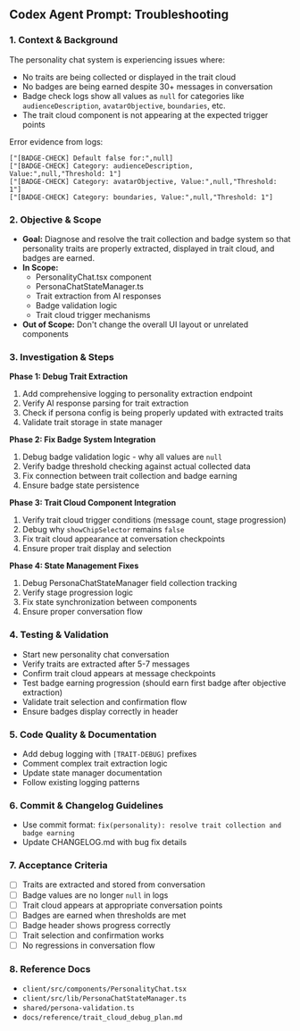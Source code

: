 
## Codex Agent Prompt: Troubleshooting

### 1. Context & Background

The personality chat system is experiencing issues where:
- No traits are being collected or displayed in the trait cloud
- No badges are being earned despite 30+ messages in conversation
- Badge check logs show all values as `null` for categories like `audienceDescription`, `avatarObjective`, `boundaries`, etc.
- The trait cloud component is not appearing at the expected trigger points

Error evidence from logs:
```
["[BADGE-CHECK] Default false for:",null]
["[BADGE-CHECK] Category: audienceDescription, Value:",null,"Threshold: 1"]
["[BADGE-CHECK] Category: avatarObjective, Value:",null,"Threshold: 1"]
["[BADGE-CHECK] Category: boundaries, Value:",null,"Threshold: 1"]
```

### 2. Objective & Scope

- **Goal:** Diagnose and resolve the trait collection and badge system so that personality traits are properly extracted, displayed in trait cloud, and badges are earned.
- **In Scope:** 
  - PersonalityChat.tsx component
  - PersonaChatStateManager.ts
  - Trait extraction from AI responses
  - Badge validation logic
  - Trait cloud trigger mechanisms
- **Out of Scope:** Don't change the overall UI layout or unrelated components

### 3. Investigation & Steps

**Phase 1: Debug Trait Extraction**
1. Add comprehensive logging to personality extraction endpoint
2. Verify AI response parsing for trait extraction
3. Check if persona config is being properly updated with extracted traits
4. Validate trait storage in state manager

**Phase 2: Fix Badge System Integration**
1. Debug badge validation logic - why all values are `null`
2. Verify badge threshold checking against actual collected data
3. Fix connection between trait collection and badge earning
4. Ensure badge state persistence

**Phase 3: Trait Cloud Component Integration**
1. Verify trait cloud trigger conditions (message count, stage progression)
2. Debug why `showChipSelector` remains `false`
3. Fix trait cloud appearance at conversation checkpoints
4. Ensure proper trait display and selection

**Phase 4: State Management Fixes**
1. Debug PersonaChatStateManager field collection tracking
2. Verify stage progression logic
3. Fix state synchronization between components
4. Ensure proper conversation flow

### 4. Testing & Validation

- Start new personality chat conversation
- Verify traits are extracted after 5-7 messages
- Confirm trait cloud appears at message checkpoints
- Test badge earning progression (should earn first badge after objective extraction)
- Validate trait selection and confirmation flow
- Ensure badges display correctly in header

### 5. Code Quality & Documentation

- Add debug logging with `[TRAIT-DEBUG]` prefixes
- Comment complex trait extraction logic
- Update state manager documentation
- Follow existing logging patterns

### 6. Commit & Changelog Guidelines

- Use commit format: `fix(personality): resolve trait collection and badge earning`
- Update CHANGELOG.md with bug fix details

### 7. Acceptance Criteria

- [ ] Traits are extracted and stored from conversation
- [ ] Badge values are no longer `null` in logs
- [ ] Trait cloud appears at appropriate conversation points
- [ ] Badges are earned when thresholds are met
- [ ] Badge header shows progress correctly
- [ ] Trait selection and confirmation works
- [ ] No regressions in conversation flow

### 8. Reference Docs

- `client/src/components/PersonalityChat.tsx`
- `client/src/lib/PersonaChatStateManager.ts`
- `shared/persona-validation.ts`
- `docs/reference/trait_cloud_debug_plan.md`
